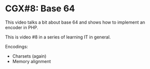 # CGX#8: Base 64

This video talks a bit about base 64 and shows how to implement an encoder in PHP.

This is video #8 in a series of learning IT in general.

Encodings:

 - Charsets (again)
 - Memory alignment
